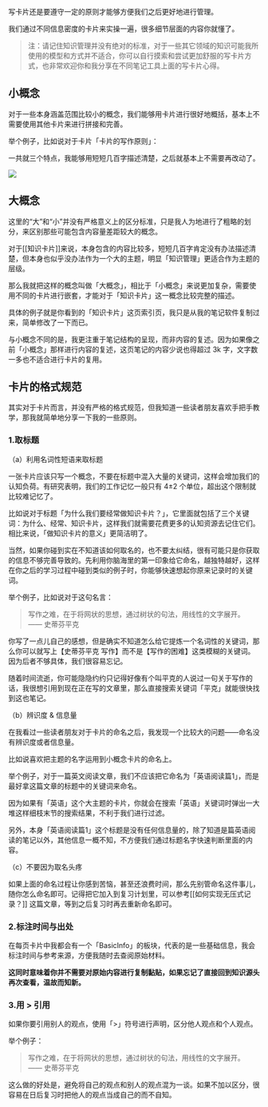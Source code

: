 写卡片还是要遵守一定的原则才能够方便我们之后更好地进行管理。

我们通过不同信息密度的卡片来实操一遍，很多细节层面的内容你就懂了。 

>注：请记住知识管理并没有绝对的标准，对于一些其它领域的知识可能我所使用的模型和方式并不适合，你可以自行摸索和尝试更加舒服的写卡片方式，也非常欢迎你和我分享在不同笔记工具上面的写卡片心得。 

## 小概念

对于一些本身涵盖范围比较小的概念，我们能够用卡片进行很好地概括，基本上不需要使用其他卡片来进行拼接和完善。 

举个例子，比如说对于卡片「卡片的写作原则」：

一共就三个特点，我能够用短短几百字描述清楚，之后就基本上不需要再改动了。 

![](https://image-upload-1307521651.cos.ap-nanjing.myqcloud.com/picture_upload/20220106152925.png)

## 大概念

这里的“大”和“小”并没有严格意义上的区分标准，只是我人为地进行了粗略的划分，来区别那些可能包含内容量差距较大的概念。 

对于[[知识卡片]]来说，本身包含的内容比较多，短短几百字肯定没有办法描述清楚，但本身也似乎没办法作为一个大的主题，明显「知识管理」更适合作为主题的层级。 

那么我就把这样的概念叫做「大概念」，相比于「小概念」来说更加复杂，需要使用不同的卡片进行嵌套，才能对于「知识卡片」这一概念比较完整的描述。 

具体的例子就是你看到的「知识卡片」这页索引页，我只是从我的笔记软件复制过来，简单修改了一下而已。

与小概念不同的是，我更注重于笔记结构的呈现，而非内容的复述。因为如果像之前「小概念」那样进行内容的复述，这页笔记的内容少说也得超过 3k 字，文字数一多也不适合进行卡片的复用。 

## 卡片的格式规范 

其实对于卡片而言，并没有严格的格式规范，但我知道一些读者朋友喜欢手把手教学，那我就简单地分享一下我的一些原则。

### 1.取标题 

（a）利用名词性短语来取标题

一张卡片应该只写一个概念，不要在标题中混入大量的关键词，这样会增加我们的认知负荷。有研究表明，我们的工作记忆一般只有 4±2 个单位，超出这个限制就比较难记忆了。 

比如说对于标题「为什么我们要经常做知识卡片？」，它里面就包括了三个关键词：为什么、经常、知识卡片，这样我们就需要花费更多的认知资源去记住它们。 相比来说，「做知识卡片的意义」更简洁明了。 

当然，如果你碰到实在不知道该如何取名的，也不要太纠结，很有可能只是你获取的信息不够完善导致的。先利用你脑海里的第一印象给它命名，越独特越好，这样在你之后的学习过程中碰到类似的例子时，你能够快速想起你原来记录时的关键词。 

举个例子，比如说对于这句名言：

> 写作之难，在于将网状的思想，通过树状的句法，用线性的文字展开。 —— 史蒂芬平克

你写了一点儿自己的感想，但是确实不知道怎么给它提炼一个名词性的关键词，那么你可以就写上【史蒂芬平克 写作】而不是【写作的困难】这类模糊的关键词。因为后者不够具体，我们很容易忘记。

随着时间流逝，你可能隐隐约约只记得好像有个叫平克的人说过一句关于写作的话，我很想引用到现在正在写的文章里，那么直接搜索关键词「平克」就能很快找到这也笔记。 

（b）辨识度 & 信息量

在我看过一些读者朋友对于卡片的命名之后，我发现一个比较大的问题——命名没有辨识度或者信息量。

比如说喜欢把主题的名字运用到小概念卡片的命名上。 

举个例子，对于一篇英文阅读文章，我们不应该把它命名为「英语阅读篇1」，而是最好拿这篇文章的标题中的关键词来命名。 

因为如果有「英语」这个大主题的卡片，你就会在搜索「英语」关键词时弹出一大堆这样细枝末节的搜索结果，不利于我们进行过滤。 

另外，本身「英语阅读篇1」这个标题是没有任何信息量的，除了知道是篇英语阅读的笔记以外，其他信息一概不知，不方便我们通过标题名字快速判断里面的内容。 

（c）不要因为取名头疼 

如果上面的命名过程让你感到苦恼，甚至还浪费时间，那么先别管命名这件事儿，随你怎么命名即可。记得把它加入到复习计划里，可以参考[[如何实现无压式记录？]] 这篇文章，等到之后复习时再去重新命名即可。 

### 2.标注时间与出处

在每页卡片中我都会有一个「BasicInfo」的板块，代表的是一些基础信息，我会标注时间与参考来源，方便我随时去查阅原始材料。 

**这同时意味着你并不需要对原始内容进行复制黏贴，如果忘记了直接回到知识源头再次查看，温故而知新。**

### 3.用 > 引用

如果你要引用别人的观点，使用「>」符号进行声明，区分他人观点和个人观点。

举个例子：

>  写作之难，在于将网状的思想，通过树状的句法，用线性的文字展开。 —— 史蒂芬平克

这么做的好处是，避免将自己的观点和别人的观点混为一谈。如果不加以区分，很容易在日后复习时把他人的观点当成自己的而不自知。 


